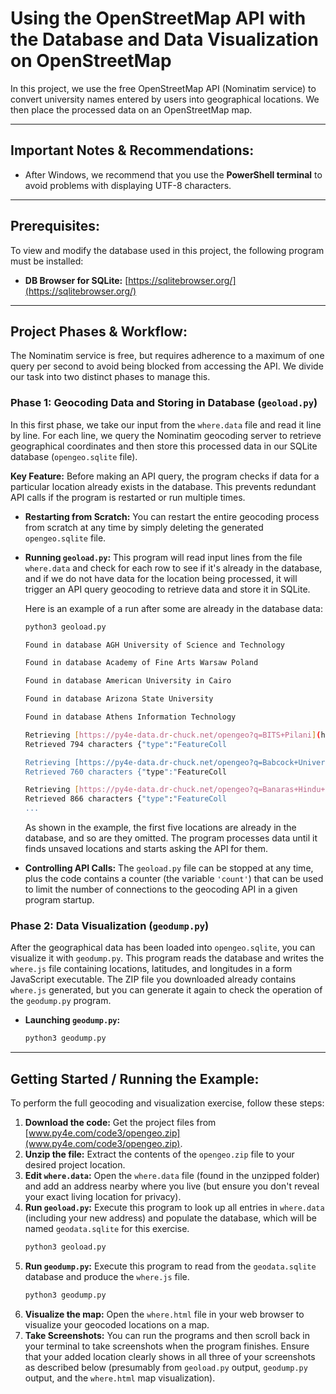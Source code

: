 # Using the OpenStreetMap API with the Database and Data Visualization on OpenStreetMap

In this project, we use the free OpenStreetMap API (Nominatim service) to convert university names entered by users into geographical locations. We then place the processed data on an OpenStreetMap map.

---

## Important Notes & Recommendations:

* After Windows, we recommend that you use the **PowerShell terminal** to avoid problems with displaying UTF-8 characters.

---

## Prerequisites:

To view and modify the database used in this project, the following program must be installed:

* **DB Browser for SQLite:** [https://sqlitebrowser.org/](https://sqlitebrowser.org/)

---

## Project Phases & Workflow:

The Nominatim service is free, but requires adherence to a maximum of one query per second to avoid being blocked from accessing the API. We divide our task into two distinct phases to manage this.

### Phase 1: Geocoding Data and Storing in Database (`geoload.py`)

In this first phase, we take our input from the `where.data` file and read it line by line. For each line, we query the Nominatim geocoding server to retrieve geographical coordinates and then store this processed data in our SQLite database (`opengeo.sqlite` file).

**Key Feature:** Before making an API query, the program checks if data for a particular location already exists in the database. This prevents redundant API calls if the program is restarted or run multiple times.

* **Restarting from Scratch:** You can restart the entire geocoding process from scratch at any time by simply deleting the generated `opengeo.sqlite` file.

* **Running `geoload.py`:**
    This program will read input lines from the file `where.data` and check for each row to see if it's already in the database, and if we do not have data for the location being processed, it will trigger an API query geocoding to retrieve data and store it in SQLite.

    Here is an example of a run after some are already in the database data:

    ```bash
    python3 geoload.py

    Found in database AGH University of Science and Technology

    Found in database Academy of Fine Arts Warsaw Poland

    Found in database American University in Cairo

    Found in database Arizona State University

    Found in database Athens Information Technology

    Retrieving [https://py4e-data.dr-chuck.net/opengeo?q=BITS+Pilani](https://py4e-data.dr-chuck.net/opengeo?q=BITS+Pilani)
    Retrieved 794 characters {"type":"FeatureColl

    Retrieving [https://py4e-data.dr-chuck.net/opengeo?q=Babcock+University](https://py4e-data.dr-chuck.net/opengeo?q=Babcock+University)
    Retrieved 760 characters {"type":"FeatureColl

    Retrieving [https://py4e-data.dr-chuck.net/opengeo?q=Banaras+Hindu+University](https://py4e-data.dr-chuck.net/opengeo?q=Banaras+Hindu+University)
    Retrieved 866 characters {"type":"FeatureColl
    ...
    ```
    As shown in the example, the first five locations are already in the database, and so are they omitted. The program processes data until it finds unsaved locations and starts asking the API for them.

* **Controlling API Calls:** The `geoload.py` file can be stopped at any time, plus the code contains a counter (the variable `'count'`) that can be used to limit the number of connections to the geocoding API in a given program startup.

### Phase 2: Data Visualization (`geodump.py`)

After the geographical data has been loaded into `opengeo.sqlite`, you can visualize it with `geodump.py`. This program reads the database and writes the `where.js` file containing locations, latitudes, and longitudes in a form JavaScript executable. The ZIP file you downloaded already contains `where.js` generated, but you can generate it again to check the operation of the `geodump.py` program.

* **Launching `geodump.py`:**

    ```bash
    python3 geodump.py
    ```

---

## Getting Started / Running the Example:

To perform the full geocoding and visualization exercise, follow these steps:

1.  **Download the code:** Get the project files from [www.py4e.com/code3/opengeo.zip](www.py4e.com/code3/opengeo.zip).
2.  **Unzip the file:** Extract the contents of the `opengeo.zip` file to your desired project location.
3.  **Edit `where.data`:** Open the `where.data` file (found in the unzipped folder) and add an address nearby where you live (but ensure you don't reveal your exact living location for privacy).
4.  **Run `geoload.py`:** Execute this program to look up all entries in `where.data` (including your new address) and populate the database, which will be named `geodata.sqlite` for this exercise.
    ```bash
    python3 geoload.py
    ```
5.  **Run `geodump.py`:** Execute this program to read from the `geodata.sqlite` database and produce the `where.js` file.
    ```bash
    python3 geodump.py
    ```
6.  **Visualize the map:** Open the `where.html` file in your web browser to visualize your geocoded locations on a map.
7.  **Take Screenshots:** You can run the programs and then scroll back in your terminal to take screenshots when the program finishes. Ensure that your added location clearly shows in all three of your screenshots as described below (presumably from `geoload.py` output, `geodump.py` output, and the `where.html` map visualization).